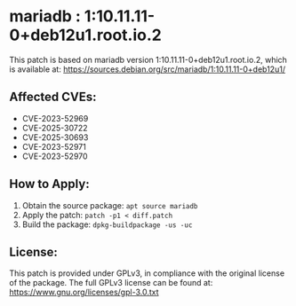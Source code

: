 # mariadb : 1:10.11.11-0+deb12u1.root.io.2

This patch is based on mariadb version 1:10.11.11-0+deb12u1.root.io.2, which is available at:
https://sources.debian.org/src/mariadb/1:10.11.11-0+deb12u1/

## Affected CVEs:
- CVE-2023-52969
- CVE-2025-30722
- CVE-2025-30693
- CVE-2023-52971
- CVE-2023-52970

## How to Apply:
1. Obtain the source package: `apt source mariadb`
2. Apply the patch: `patch -p1 < diff.patch`
3. Build the package: `dpkg-buildpackage -us -uc`

## License:
This patch is provided under GPLv3, in compliance with the original license of the package.
The full GPLv3 license can be found at: https://www.gnu.org/licenses/gpl-3.0.txt
